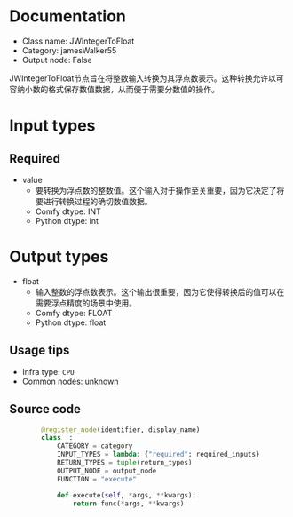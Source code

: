 
# Documentation
- Class name: JWIntegerToFloat
- Category: jamesWalker55
- Output node: False

JWIntegerToFloat节点旨在将整数输入转换为其浮点数表示。这种转换允许以可容纳小数的格式保存数值数据，从而便于需要分数值的操作。

# Input types
## Required
- value
    - 要转换为浮点数的整数值。这个输入对于操作至关重要，因为它决定了将要进行转换过程的确切数值数据。
    - Comfy dtype: INT
    - Python dtype: int

# Output types
- float
    - 输入整数的浮点数表示。这个输出很重要，因为它使得转换后的值可以在需要浮点精度的场景中使用。
    - Comfy dtype: FLOAT
    - Python dtype: float


## Usage tips
- Infra type: `CPU`
- Common nodes: unknown


## Source code
```python
        @register_node(identifier, display_name)
        class _:
            CATEGORY = category
            INPUT_TYPES = lambda: {"required": required_inputs}
            RETURN_TYPES = tuple(return_types)
            OUTPUT_NODE = output_node
            FUNCTION = "execute"

            def execute(self, *args, **kwargs):
                return func(*args, **kwargs)

```
